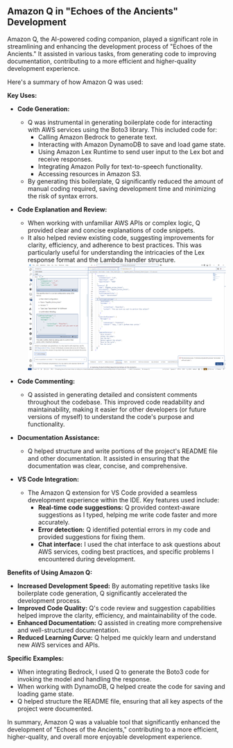 ## Amazon Q in "Echoes of the Ancients" Development

Amazon Q, the AI-powered coding companion, played a significant role in streamlining and enhancing the development process of "Echoes of the Ancients." It assisted in various tasks, from generating code to improving documentation, contributing to a more efficient and higher-quality development experience.

Here's a summary of how Amazon Q was used:

**Key Uses:**

*   **Code Generation:**
    *   Q was instrumental in generating boilerplate code for interacting with AWS services using the Boto3 library. This included code for:
        *   Calling Amazon Bedrock to generate text.
        *   Interacting with Amazon DynamoDB to save and load game state.
        *   Using Amazon Lex Runtime to send user input to the Lex bot and receive responses.
        *   Integrating Amazon Polly for text-to-speech functionality.
        *   Accessing resources in Amazon S3.
    *   By generating this boilerplate, Q significantly reduced the amount of manual coding required, saving development time and minimizing the risk of syntax errors.

*   **Code Explanation and Review:**
    *   When working with unfamiliar AWS APIs or complex logic, Q provided clear and concise explanations of code snippets.
    *   It also helped review existing code, suggesting improvements for clarity, efficiency, and adherence to best practices. This was particularly useful for understanding the intricacies of the Lex response format and the Lambda handler structure.
    ![Amazon Q Code Explanation and Review](./Screenshots/Amazon%20Q-Screenshot%20(8).png)

*   **Code Commenting:**
    *   Q assisted in generating detailed and consistent comments throughout the codebase. This improved code readability and maintainability, making it easier for other developers (or future versions of myself) to understand the code's purpose and functionality.

*   **Documentation Assistance:**
    *   Q helped structure and write portions of the project's README file and other documentation. It assisted in ensuring that the documentation was clear, concise, and comprehensive.

*   **VS Code Integration:**
    *   The Amazon Q extension for VS Code provided a seamless development experience within the IDE. Key features used include:
        *   **Real-time code suggestions:** Q provided context-aware suggestions as I typed, helping me write code faster and more accurately.
        *   **Error detection:** Q identified potential errors in my code and provided suggestions for fixing them.
        *   **Chat interface:** I used the chat interface to ask questions about AWS services, coding best practices, and specific problems I encountered during development.

**Benefits of Using Amazon Q:**

*   **Increased Development Speed:** By automating repetitive tasks like boilerplate code generation, Q significantly accelerated the development process.
*   **Improved Code Quality:** Q's code review and suggestion capabilities helped improve the clarity, efficiency, and maintainability of the code.
*   **Enhanced Documentation:** Q assisted in creating more comprehensive and well-structured documentation.
*   **Reduced Learning Curve:** Q helped me quickly learn and understand new AWS services and APIs.

**Specific Examples:**

*   When integrating Bedrock, I used Q to generate the Boto3 code for invoking the model and handling the response.
*   When working with DynamoDB, Q helped create the code for saving and loading game state.
*   Q helped structure the README file, ensuring that all key aspects of the project were documented.

In summary, Amazon Q was a valuable tool that significantly enhanced the development of "Echoes of the Ancients," contributing to a more efficient, higher-quality, and overall more enjoyable development experience.